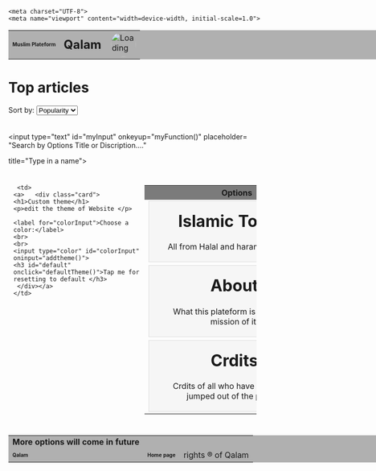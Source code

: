 <!DOCTYPE html>
<html>
<head>
<style id="default-theme">
		.card-container {
			display: flex;
			flex-wrap: nowrap;
			overflow-x: auto;
			scroll-snap-type: x mandatory;
			-webkit-overflow-scrolling: touch;
			padding: 10px;
		}
		.card {
			width: 300px;
			flex-shrink: 0;
			margin-right: 10px;
			background-color: #f6f6f6;
			border: 1px solid #ddd;
			padding: 20px;
			scroll-snap-align: center;
			text-align: center;
			transition: all 0.5s ease-out;
			cursor: pointer;
			position: relative;
		}
		.card:before {
			content: "";
			position: absolute;
			top: 0;
			left: 0;
			width: 100%;
			height: 100%;
			background-image: linear-gradient(to bottom right, #bde5fc, #fff);
			opacity: 0.5;
			z-index: -1;
			transform: scaleX(-1);
			transition: all 0.5s ease-out;
		}
		.card:hover:before {
			opacity: 0.8;
		}
		.card:hover {
			transform: scale(1.1);
		}
		.card h1 {
			margin-top: 0;
		}
		.card p {
			margin-bottom: 0;
		}
		a {
		  text-decoration: none;
		  color: black;
		}

#myInput {
  background-position: 5px 10px;
  background-size:40px;
  background-repeat: no-repeat;
  width: 100%;
  box-sizing: border-box;
  font-size: 16px;
  padding: 12px 20px 12px 40px;
  border: 1px solid #ddd;
  margin-bottom: 12px;
}


#myTable {
  border-collapse: collapse;
  width: 100%;
  border: 1px solid #ddd;
  font-size: 18px;
}


#myTable th, #myTable td {
  text-align: left;
  padding: 12px;
}


#myTable tr {
  border-bottom: 1px solid #ddd;
}

 #myTable tr:hover{
  background-color: #f1f1f1;
}
tr.header{
  background-color: #7B7B7B;
}
#bar{
  width: calc(100vw - 5px);
  background-color: #B0B0B0;
}
#barEnd {
  width: calc(100vw - 1px);
  background-color: #B0B0B0;
 max-height: 100px;
}
#logo {
  border-radius: 100%;
}
</style>

    <meta charset="UTF-8">
    <meta name="viewport" content="width=device-width, initial-scale=1.0">
</head>

<body>
<table id="bar">
  <tr>
    <td><b><font size="1">Muslim Plateform </font></font></td>
    <td><font size="5"><b>Qalam</b> </font></td>
    <td><img srcset="LOGO loading" src="https://qalam-islam.000webhostapp.com/Images/Logo.png" alt="Loading Logo" height="50px" align="right" id="logo"></td>
  </tr>
</table>

<h1>Top articles</h1>
<div>
  <label>Sort by:</label>
  <select id="sort-select">
    <option value="popularity">Popularity</option>
    <option value="newest">Newest</option>
    <option value="a-z">A-Z</option>
  </select>
</div>
<div class="card-container">
</div>  


<script>
  const cardContainer = document.querySelector('.card-container');
  
  function fetchData(url) {
    return fetch(url)
      .then(response => response.text())
      .then(text => text.split('\n').filter(item => item.trim() !== ''));
  }
  
  function sortCards(sortBy) {
    const cards = [...cardContainer.children];
    switch (sortBy) {
      case 'popularity':
        cards.sort((a, b) => b.innerText - a.innerText);
        break;
      case 'newest':
        cards.sort((a, b) => new Date(b.dataset.date) - new Date(a.dataset.date));
        break;
      case 'a-z':
        cards.sort((a, b) => a.innerText.localeCompare(b.innerText));
        break;
    }
    cards.forEach(card => cardContainer.appendChild(card));
  }
  fetchData('https://qalam-islam.000webhostapp.com/Data/article.txt')
    .then(
      articles => {
      articles.forEach((article, index) => {
        const card = document.createElement('div');
        card.classList.add('card');
        card.innerText = index + 1 + '. '+article;
        card.dataset.date = new Date().toISOString();
        cardContainer.appendChild(card);
      });
      const sortSelect = document.querySelector('#sort-select');
      sortSelect.addEventListener('change', () => {
        sortCards(sortSelect.value);
      });
      sortCards(sortSelect.value);
    });
  
</script>


<input type="text" id="myInput"
onkeyup="myFunction()" placeholder=
"Search by Options Title or Discription...."

title="Type in a name">
	<div class="card-container">
	 
<table id="myTable">
<tr class="header">
<th>Options</th>
</tr>
  <tr>
    <td>
    	<a href scr="#">  <div class="card">
    <h1>Islamic Topics</h1>
    <p>All from Halal and haram to Prayers </p>
        </td>
        </div></a>
  </tr>

  <tr>
    <td>
   	<a href scr="#">   <div class="card">
    <h1>About</h1>
    <p>What this plateform is about and mission of it.</p>
     </div></a>
    </td>
  </tr>

  <tr>
    <td>
   	<a href scr="#">   <div class="card">
    <h1>Crdits</h1>
    <p>Crdits of all who have entered or jumped out of the project </p>
     </div></a>
    </td>
  </tr>

     <td>
   	<a>   <div class="card">
    <h1>Custom theme</h1>
    <p>edit the theme of Website </p>
    
    <label for="colorInput">Choose a color:</label>
    <br>
    <br> 
    <input type="color" id="colorInput" oninput="addtheme()">
    <h3 id="default" onclick="defaultTheme()">Tap me for resetting to default </h3>
     </div></a>
    </td>
  </tr>
 
</table>
</div>
   <table id="barEnd">
     <tr>
       <td><b>More options will come in future </b></td>
     </tr>
  <tr>
    <td><b><font size="1">Qalam </font></font></td>
    <td><font size="1"><b>Home page</b> </font></td>
    <td>rights ® of Qalam</td>
  </tr>
  
   </table>
<script>

function myFunction() {
var input, filter, table, tr, td, i;
input=document.getElementById("myInput");

filter=input.value.toUpperCase();

table=document.getElementById("myTable");

tr=table.getElementsByTagName("tr");

for (i = 0; i < tr.length; i++) {
// td = tr[i].getElementsByTagName("td")[1];
td = td = tr[i].getElementsByTagName("td")[0]; //+  tr[i].getElementsByTagName("td")[1];
 if (td) {
   if (td.innerHTML.toUpperCase()
   .indexOf(filter) > -1) {

     tr[i].style.display = "";
      } else {
        tr[i].style.display = "none";

      }
    }
   
  }
  
}

// Custom Theme code
//select theme
function addtheme(){
  applyCSS(generateTheme(document.getElementById('colorInput').value))
  localStorage.setItem('Qalam-CustomTheme',document.getElementById('colorInput').value)   
  console.log('working')
}
//Default theme
function defaultTheme(){
  localStorage.removeItem('Qalam-CustomTheme')
    location.reload(true);
}



// Add theme 
var ThemeColor = localStorage.getItem('Qalam-CustomTheme')
if (!ThemeColor){
  ThemeColor = NaN
}else if(ThemeColor){
  applyCSS(generateTheme(ThemeColor))
}else{
  alert('Error - You may tell Devlopers '+Error("Unknown Color can't define please check broswer"))
  
}
//Function library 
  function generateTheme(color) { 
     let cssCode = `
    .card-container {
  display: flex;
  flex-wrap: nowrap;
  overflow-x: auto;
  scroll-snap-type: x mandatory;
  -webkit-overflow-scrolling: touch;
  padding: 10px;
}

.card {
  width: 300px;
  flex-shrink: 0;
  margin-right: 10px;
  background-color: ${shadeColor("#f6f6f6", -10)};
  border: 1px solid ${shadeColor("#f6f6f6", -20)};
  padding: 20px;
  scroll-snap-align: center;
  text-align: center;
  transition: all 0.5s ease-out;
  cursor: pointer;
  position: relative;
}

.card:before {
  content: "";
  position: absolute;
  top: 0;
  left: 0;
  width: 100%;
  height: 100%;
  background-image: linear-gradient(to bottom right, ${shadeColor("#bde5fc", -10)}, #fff);
  opacity: 0.5;
  z-index: -1;
  transform: scaleX(-1);
  transition: all 0.5s ease-out;
}

.card:hover:before {
  opacity: 0.8;
}

.card:hover {
  transform: scale(1.1);
}

.card h1 {
  margin-top: 0;
}

.card p {
  margin-bottom: 0;
}

a {
  text-decoration: none;
  color: black;
}

#myInput {
  background-position: 5px 10px;
  background-size:40px;
  background-repeat: no-repeat;
  width: 100%;
  box-sizing: border-box;
  font-size: 16px;
  padding: 12px 20px 12px 40px;
  border: 1px solid #ddd;
  margin-bottom: 12px;
}

#myTable {
  border-collapse: collapse;
  width: 100%;
  border: 1px solid #ddd;
  font-size: 18px;
}

#myTable th, #myTable td {
  text-align: left;
  padding: 12px;
}

#myTable tr {
  border-bottom: 1px solid #ddd;
}

#myTable tr:hover{
  background-colo
